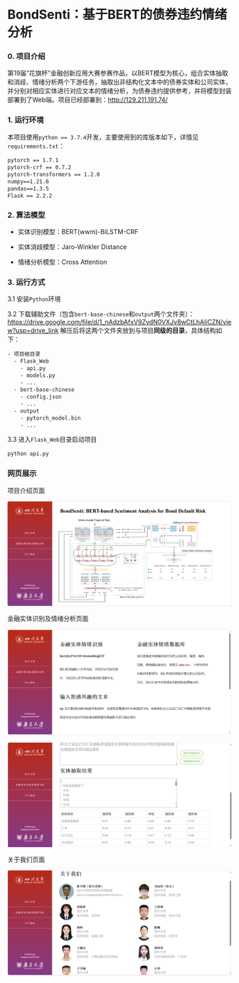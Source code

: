 # BondSenti：基于BERT的债券违约情绪分析
### 0. 项目介绍

第19届“花旗杯”金融创新应用大赛参赛作品，以BERT模型为核心，组合实体抽取和消歧、情绪分析两个下游任务，抽取出非结构化文本中的债券实体和公司实体，并分别对相应实体进行对应文本的情绪分析，为债券违约提供参考，并将模型封装部署到了Web端。项目已经部署到：http://129.211.191.74/

### 1. 运行环境

本项目使用`python == 3.7.4`开发，主要使用到的库版本如下，详情见`requirements.txt`：

```
pytorch == 1.7.1 
pytorch-crf == 0.7.2  
pytorch-transformers == 1.2.0
numpy==1.21.6
pandas==1.3.5
Flask == 2.2.2 
```

### 2. 算法模型
- 实体识别模型：BERT(wwm)-BiLSTM-CRF 

- 实体消歧模型：Jaro-Winkler Distance

- 情绪分析模型：Cross Attention

### 3. 运行方式

3.1 安装`Python`环境

3.2 下载辅助文件（包含`bert-base-chinese`和`output`两个文件夹）：https://drive.google.com/file/d/1_nAdzbAfxV9ZydN0VXJv8wCtLhAIiCZN/view?usp=drive_link 解压后将这两个文件夹放到与项目**同级的目录**，具体结构如下：

```
- 项目根目录
  - Flask_Web
    - api.py
    - models.py
    - ...
  - bert-base-chinese
    - config.json
    - ...
  - output
  	- pytorch_model.bin
  	- ...
```

3.3 进入`Flask_Web`目录启动项目

```sh
python api.py
```



### 网页展示

项目介绍页面

![项目介绍](readme_img/项目介绍.png)



金融实体识别及情绪分析页面

![金融实体识别与情绪分析1](readme_img/金融实体识别与情绪分析1.png)



![金融实体识别与情绪分析2](readme_img/金融实体识别与情绪分析2.png)

关于我们页面

![关于我们](readme_img/关于我们.png)
